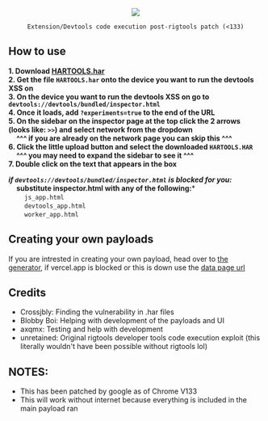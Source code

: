 <p align=center><img src="https://raw.githubusercontent.com/crossjbly/HarTools-rigtools128plus/refs/heads/main/hartools.gif"/>
<p align=center><code>Extension/Devtools code execution post-rigtools patch (<133)</code></p> 

## How to use
**1. Download [HARTOOLS.har](https://raw.githubusercontent.com/crossjbly/HarTools-rigtools128plus/refs/heads/main/HARTOOLS.har)**\
**2. Get the file `HARTOOLS.har` onto the device you want to run the devtools XSS on**\
**3. On the device you want to run the devtools XSS on go to `devtools://devtools/bundled/inspector.html`**\
**4. Once it loads, add `?experiments=true` to the end of the URL**\
**5. On the sidebar on the inspector page at the top click the 2 arrows (looks like: `>>`) and select network from the dropdown**\
&nbsp;&nbsp;&nbsp;&nbsp;**^^^ if you are already on the network page you can skip this ^^^**\
**6. Click the little upload button and select the downloaded `HARTOOLS.HAR`**\
&nbsp;&nbsp;&nbsp;&nbsp;**^^^ you may need to expand the sidebar to see it ^^^**\
**7. Double click on the text that appears in the box**

***if `devtools://devtools/bundled/inspector.html` is blocked for you:***\
&nbsp;&nbsp;&nbsp;&nbsp;**substitute inspector.html with any of the following:***\
&nbsp;&nbsp;&nbsp;&nbsp;&nbsp;&nbsp;&nbsp;&nbsp;`js_app.html`\
&nbsp;&nbsp;&nbsp;&nbsp;&nbsp;&nbsp;&nbsp;&nbsp;`devtools_app.html`\
&nbsp;&nbsp;&nbsp;&nbsp;&nbsp;&nbsp;&nbsp;&nbsp;`worker_app.html`

## Creating your own payloads
If you are intrested in creating your own payload, head over to [the generator](https://skiovox125.vercel.app/hartools/generator.html), if vercel.app is blocked or this is down use the [data page url](https://raw.githubusercontent.com/crossjbly/HarTools-rigtools128plus/refs/heads/main/generator-datapage.txt)

## Credits
 - Crossjbly: Finding the vulnerability in .har files
 - Blobby Boi: Helping with development of the payloads and UI
 - axqmx: Testing and help with development
 - unretained: Original rigtools developer tools code execution exploit (this literally wouldn't have been possible without rigtools lol)

## NOTES:
 - This has been patched by google as of Chrome V133
 - This will work without internet because everything is included in the main payload ran
